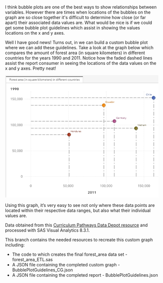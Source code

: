 I think bubble plots are one of the best ways to show relationships between variables. However there are times when locations of the bubbles on the graph are so close together it's difficult to determine how close (or far apart) their associated data values are.  What would be nice is if we could get some bubble plot guidelines which assist in showing the values locations on the x and y axes. 

Well I have good news!  Turns out, in we can build a custom bubble plot where we can add these guidelines.  Take a look at the graph below which compares the amount of forest area (in square kilometers) in different countries for the years 1990 and 2011.  Notice how the faded dashed lines assist the report consumer in seeing the locations of the data values on the x and y axes.  Pretty neat!

![](./Scatter_Plot_Guidelines_SC.png)

Using this graph, it’s very easy to see not only where these data points are located within their respective data ranges, but also what their individual values are.

Data obtained from this [Curriculum Pathways Data Depot resource](https://www.curriculumpathways.com/portal/#!/info/2360?id=3001&keyword=forest&sourceid=56) and processed with SAS Visual Analytics 8.3.1.

This branch contains the needed resources to recreate this custom graph including:
* The code to which creates the final forest_area data set - forest_area_ETL.sas
* A JSON file containing the completed custom graph - BubblePlotGuidelines_CG.json
* A JSON file containing the completed report - BubblePlotGuidelines.json

